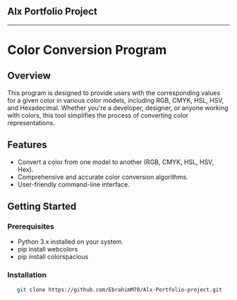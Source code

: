## Alx Portfolio Project
****

# Color Conversion Program

## Overview

This program is designed to provide users with the corresponding values for a given color in various color models, including RGB, CMYK, HSL, HSV, and Hexadecimal. Whether you're a developer, designer, or anyone working with colors, this tool simplifies the process of converting color representations.

## Features

- Convert a color from one model to another (RGB, CMYK, HSL, HSV, Hex).
- Comprehensive and accurate color conversion algorithms.
- User-friendly command-line interface.

## Getting Started

### Prerequisites

- Python 3.x installed on your system.
- pip install webcolors
- pip install colorspacious

### Installation

   ```bash
      git clone https://github.com/EbrahimM78/Alx-Portfolio-project.git